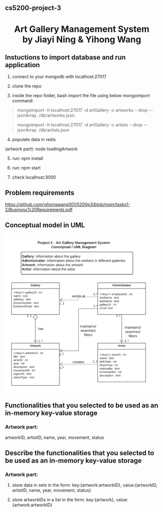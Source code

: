 ## cs5200-project-3

<h1 align="center">Art Gallery Management System
  <br>
  by Jiayi Ning & Yihong Wang
  <br>
</h1>

## Instuctions to import database and run application

1. connect to your mongodb with localhost:27017

2. clone the repo

3. inside the repo folder, bash import the file using below mongoimport command:

> mongoimport -h localhost:27017 -d artGallery -c artworks --drop --jsonArray ./db/artworks.json

> mongoimport -h localhost:27017 -d artGallery -c artists --drop --jsonArray ./db/artists.json

4. populate data in redis

(artwork part): node loadingArtwork

5. run: npm install

6. run: npm start

7. check localhost:3000

## Problem requirements

https://github.com/yihongwang001/5200p3/blob/main/tasks1-2/Business%20Requirements.pdf

## Conceptual model in UML

![image](https://github.com/yihongwang001/5200p3/blob/main/tasks1-2/UML.png?raw=true)

## Functionalities that you selected to be used as an in-memory key-value storage

### Artwork part:

artworkID, artistID, name, year, movement, status

## Describe the functionalities that you selected to be used as an in-memory key-value storage

### Artwork part:

1. store data in sets in the form: key:{artwork:artworkID}, value:{artworkID, artistID, name, year, movement, status}

2. store artworkIDs in a list in the form: key:{artwork}, value:{artwork:artworkID}
